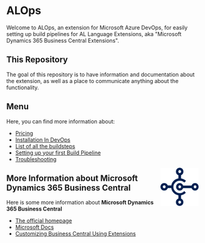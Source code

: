 # ALOps
Welcome to ALOps, an extension for Microsoft Azure DevOps, for easily setting up build pipelines for AL Language Extensions, aka "Microsoft Dynamics 365 Business Central Extensions". 

## This Repository
The goal of this repository is to have information and documentation about the extension, as well as a place to communicate anything about the functionality.

## Menu
Here, you can find more information about:
- [Pricing](https://marketplace.visualstudio.com/items?itemName=Hodor.hodor-alops&ssr=false#pricing)
- [Installation In DevOps](/Documentation/installation.md)
- [List of all the buildsteps](/Documentation/BuildSteps.md)
- [Setting up your first Build Pipeline](/Documentation/SettingUpYourFirstBuild.md)
- [Troubleshooting](/Documentation/Troubleshooting.md)

<img align="right" width="100" height="100" src="Documentation/Images/icon.png">

## More Information about Microsoft Dynamics 365 Business Central 
Here is some more information about **Microsoft Dynamics 365 Business Central**

- [The official homepage](https://dynamics.microsoft.com/en-us/business-central/overview/)
- [Microsoft Docs](https://docs.microsoft.com/en-us/dynamics365/business-central/product-get-started)
- [Customizing Business Central Using Extensions](https://docs.microsoft.com/en-us/dynamics365/business-central/ui-extensions)